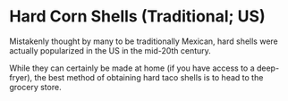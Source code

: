 Hard Corn Shells (Traditional; US)
======================

Mistakenly thought by many to be traditionally Mexican, hard shells were actually popularized in the US in the mid-20th century.

While they can certainly be made at home (if you have access to a deep-fryer), the best method of obtaining hard taco shells is to head to the grocery store.
